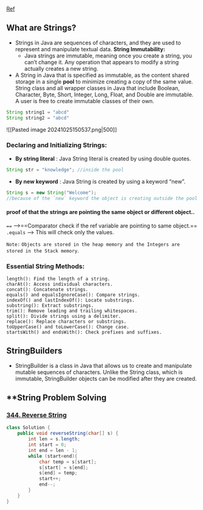 [Ref](https://medium.com/@sparshrawat34/mastering-java-strings-essential-methods-and-faqs-533d1cad82e3#:~:text=Strings%20in%20Java%20are%20sequences,actually%20creates%20a%20new%20string.)
## **What are Strings?**
- Strings in Java are sequences of characters, and they are used to represent and manipulate textual data.
	**String Immutability:**
	- Java strings are immutable, meaning once you create a string, you can’t change it. Any operation that appears to modify a string actually creates a new string.
- A String in Java that is specified as immutable, as the content shared storage in a single **pool** to minimize creating a copy of the same value. String class and all wrapper classes in Java that include Boolean, Character, Byte, Short, Integer, Long, Float, and Double are immutable. A user is free to create immutable classes of their own.
```java
String string1 = "abcd"
String string2 = "abcd"
```
![[Pasted image 20241025150537.png|500]]
### **Declaring and Initializing Strings:**
- **By string literal** : Java String literal is created by using double quotes.
```java
String str = "knowledge"; //inside the pool
```
- **By new keyword** : Java String is created by using a keyword “new”.
```java
String s = new String("Welcome");
//because of the `new` keyword the object is creating outside the pool which each will make seperate objects.
```
#### **proof of that the strings are pointing the same object or different object..**
`==` -->==Comparator check if the ref variable  are pointing to same object.==
`.equals` --> This will check only the values.

`Note:`
	`Objects are stored in the heap memory and the Integers are stored in the Stack memory`.
### **Essential String Methods:**
	length(): Find the length of a string.  
	charAt(): Access individual characters.  
	concat(): Concatenate strings.  
	equals() and equalsIgnoreCase(): Compare strings.  
	indexOf() and lastIndexOf(): Locate substrings.  
	substring(): Extract substrings.  
	trim(): Remove leading and trailing whitespaces.  
	split(): Divide strings using a delimiter.  
	replace(): Replace characters or substrings.  
	toUpperCase() and toLowerCase(): Change case.  
	startsWith() and endsWith(): Check prefixes and suffixes.
## **StringBuilders**
- StringBuilder is a class in Java that allows us to create and manipulate mutable sequences of characters. Unlike the String class, which is immutable, StringBuilder objects can be modified after they are created.

## **String Problem Solving
### [344. Reverse String](https://leetcode.com/problems/reverse-string/)
```java
class Solution {
    public void reverseString(char[] s) {
        int len = s.length;
        int start = 0;
        int end = len - 1;
        while (start<end){
            char temp = s[start];
            s[start] = s[end];
            s[end] = temp;
            start++;
            end--;
        }     
    }
}
```


